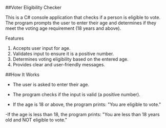 ##Voter Eligibility Checker

This is a  C# console application that checks if a person is eligible to vote. The program prompts the user to enter their age and determines if they meet the voting age requirement (18 years and above).

Features
1. Accepts user input for age.
2. Validates input to ensure it is a positive number.
3. Determines voting eligibility based on the entered age.
4. Provides clear and user-friendly messages.

##How It Works
- The user is asked to enter their age.

- The program checks if the input is valid (a positive number).

- If the age is 18 or above, the program prints:
 "You are eligible to vote."

-If the age is less than 18, the program prints:
"You are less than 18 years old and NOT eligible to vote."
